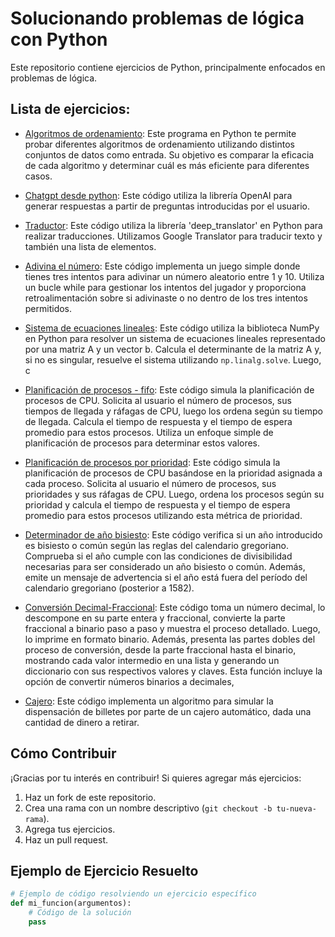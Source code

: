 # Solucionando problemas de lógica con Python

Este repositorio contiene ejercicios de Python, principalmente enfocados en problemas de lógica.

## Lista de ejercicios:

- [Algoritmos de ordenamiento](https://github.com/JimcostDev/Python_Ejercicios/tree/master/ejercicios/algoritmos_ordenamiento): Este programa en Python te permite probar diferentes algoritmos de ordenamiento utilizando distintos conjuntos de datos como entrada. Su objetivo es comparar la eficacia de cada algoritmo y determinar cuál es más eficiente para diferentes casos.

- [Chatgpt desde python](https://github.com/JimcostDev/Python_Ejercicios/tree/master/ejercicios/chatgpt_desde_python): Este código utiliza la librería OpenAI para generar respuestas a partir de preguntas introducidas por el usuario.
  
- [Traductor](https://github.com/JimcostDev/Python_Ejercicios/tree/master/ejercicios/traductor): Este código utiliza la librería 'deep_translator' en Python para realizar traducciones. Utilizamos Google Translator para traducir texto y también una lista de elementos.

- [Adivina el número](https://github.com/JimcostDev/Python_Ejercicios/blob/master/ejercicios/adivina_numero.py): Este código implementa un juego simple donde tienes tres intentos para adivinar un número aleatorio entre 1 y 10. Utiliza un bucle while para gestionar los intentos del jugador y proporciona retroalimentación sobre si adivinaste o no dentro de los tres intentos permitidos.

- [Sistema de ecuaciones lineales](https://github.com/JimcostDev/Python_Ejercicios/blob/master/ejercicios/algebra_lineal.py): Este código utiliza la biblioteca NumPy en Python para resolver un sistema de ecuaciones lineales representado por una matriz A y un vector b. Calcula el determinante de la matriz A y, si no es singular, resuelve el sistema utilizando `np.linalg.solve`. Luego, c

- [Planificación de procesos - fifo](https://github.com/JimcostDev/Python_Ejercicios/blob/master/ejercicios/algoritmo_planificacion_fifo.py): Este código simula la planificación de procesos de CPU. Solicita al usuario el número de procesos, sus tiempos de llegada y ráfagas de CPU, luego los ordena según su tiempo de llegada. Calcula el tiempo de respuesta y el tiempo de espera promedio para estos procesos. Utiliza un enfoque simple de planificación de procesos para determinar estos valores.

-  [Planificación de procesos por prioridad](https://github.com/JimcostDev/Python_Ejercicios/blob/master/ejercicios/algoritmo_planificacion_x_prioridades.py): Este código simula la planificación de procesos de CPU basándose en la prioridad asignada a cada proceso. Solicita al usuario el número de procesos, sus prioridades y sus ráfagas de CPU. Luego, ordena los procesos según su prioridad y calcula el tiempo de respuesta y el tiempo de espera promedio para estos procesos utilizando esta métrica de prioridad.

- [Determinador de año bisiesto](https://github.com/JimcostDev/Python_Ejercicios/blob/master/ejercicios/anio_comun_bisiesto.py): Este código verifica si un año introducido es bisiesto o común según las reglas del calendario gregoriano. Comprueba si el año cumple con las condiciones de divisibilidad necesarias para ser considerado un año bisiesto o común. Además, emite un mensaje de advertencia si el año está fuera del período del calendario gregoriano (posterior a 1582).

- [Conversión Decimal-Fraccional](https://github.com/JimcostDev/Python_Ejercicios/blob/master/ejercicios/bin.py): Este código toma un número decimal, lo descompone en su parte entera y fraccional, convierte la parte fraccional a binario paso a paso y muestra el proceso detallado. Luego, lo imprime en formato binario. Además, presenta las partes dobles del proceso de conversión, desde la parte fraccional hasta el binario, mostrando cada valor intermedio en una lista y generando un diccionario con sus respectivos valores y claves. Esta función incluye la opción de convertir números binarios a decimales,

- [Cajero](https://github.com/JimcostDev/Python_Ejercicios/blob/master/ejercicios/cajero.py): Este código implementa un algoritmo para simular la dispensación de billetes por parte de un cajero automático, dada una cantidad de dinero a retirar. 



## Cómo Contribuir

¡Gracias por tu interés en contribuir! Si quieres agregar más ejercicios:
1. Haz un fork de este repositorio.
2. Crea una rama con un nombre descriptivo (`git checkout -b tu-nueva-rama`).
3. Agrega tus ejercicios.
4. Haz un pull request.

## Ejemplo de Ejercicio Resuelto

```python
# Ejemplo de código resolviendo un ejercicio específico
def mi_funcion(argumentos):
    # Código de la solución
    pass
